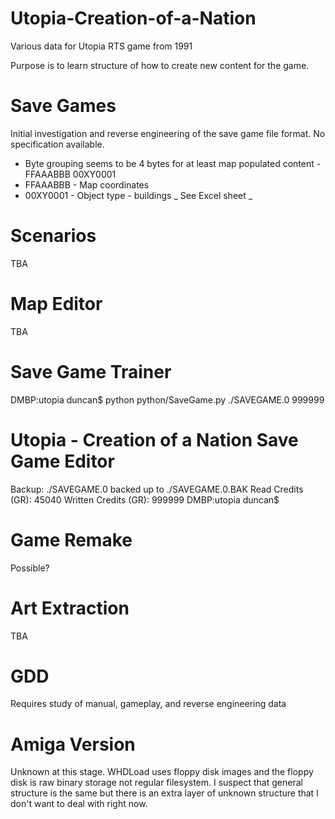 # Utopia-Creation-of-a-Nation
Various data for Utopia RTS game from 1991

Purpose is to learn structure of how to create new content for the game.

Save Games
===
Initial investigation and reverse engineering of the save game file format. No specification available.
* Byte grouping seems to be 4 bytes for at least map populated content - FFAAABBB 00XY0001
* FFAAABBB - Map coordinates
* 00XY0001 - Object type - buildings
_ See Excel sheet _

Scenarios
===
TBA

Map Editor
===
TBA

Save Game Trainer
===
DMBP:utopia duncan$ python python/SaveGame.py ./SAVEGAME.0 999999

Utopia - Creation of a Nation Save Game Editor
==============================================
Backup:				./SAVEGAME.0 backed up to ./SAVEGAME.0.BAK
Read Credits (GR):		45040
Written Credits (GR):		999999
DMBP:utopia duncan$ 


Game Remake
===
Possible?

Art Extraction
===
TBA

GDD
===
Requires study of manual, gameplay, and reverse engineering data

Amiga Version
===
Unknown at this stage. WHDLoad uses floppy disk images and the floppy disk is raw binary storage not regular filesystem. I suspect that general structure is the same but there is an extra layer of unknown structure that I don't want to deal with right now.
